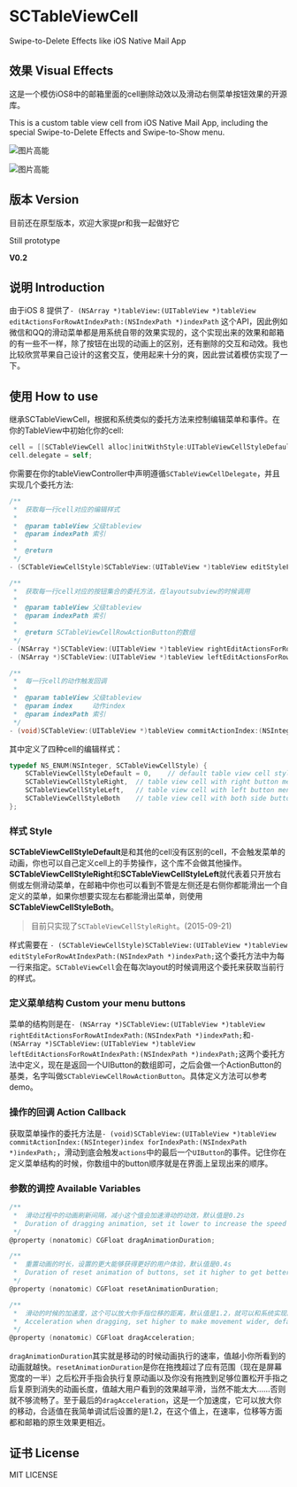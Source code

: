 # SCTableViewCell
Swipe-to-Delete Effects like iOS Native Mail App

## 效果 Visual Effects

这是一个模仿iOS8中的邮箱里面的cell删除动效以及滑动右侧菜单按钮效果的开源库。

This is a custom table view cell from iOS Native Mail App, including the special Swipe-to-Delete Effects and Swipe-to-Show menu.

![图片高能](https://raw.githubusercontent.com/SergioChan/SCTableViewCell/master/intro1.gif)

![图片高能](https://raw.githubusercontent.com/SergioChan/SCTableViewCell/master/introv0.2.gif)

## 版本 Version

目前还在原型版本，欢迎大家提pr和我一起做好它

Still prototype

**V0.2**

## 说明 Introduction
由于iOS 8 提供了`- (NSArray *)tableView:(UITableView *)tableView editActionsForRowAtIndexPath:(NSIndexPath *)indexPath` 这个API，因此例如微信和QQ的滑动菜单都是用系统自带的效果实现的，这个实现出来的效果和邮箱的有一些不一样，除了按钮在出现的动画上的区别，还有删除的交互和动效。我也比较欣赏苹果自己设计的这套交互，使用起来十分的爽，因此尝试着模仿实现了一下。

## 使用 How to use

继承SCTableViewCell，根据和系统类似的委托方法来控制编辑菜单和事件。在你的TableView中初始化你的cell:

```Objective-C
cell = [[SCTableViewCell alloc]initWithStyle:UITableViewCellStyleDefault reuseIdentifier:@"reuseIdentifier" inTableView:self.tableView withSCStyle:SCTableViewCellStyleRight];
cell.delegate = self;
```

你需要在你的tableViewController中声明遵循`SCTableViewCellDelegate`，并且实现几个委托方法:

```Objective-C
/**
 *  获取每一行cell对应的编辑样式
 *
 *  @param tableView 父级tableview
 *  @param indexPath 索引
 *
 *  @return
 */
- (SCTableViewCellStyle)SCTableView:(UITableView *)tableView editStyleForRowAtIndexPath:(NSIndexPath *)indexPath;

/**
 *  获取每一行cell对应的按钮集合的委托方法，在layoutsubview的时候调用
 *
 *  @param tableView 父级tableview
 *  @param indexPath 索引
 *
 *  @return SCTableViewCellRowActionButton的数组
 */
- (NSArray *)SCTableView:(UITableView *)tableView rightEditActionsForRowAtIndexPath:(NSIndexPath *)indexPath;
- (NSArray *)SCTableView:(UITableView *)tableView leftEditActionsForRowAtIndexPath:(NSIndexPath *)indexPath;

/**
 *  每一行cell的动作触发回调
 *
 *  @param tableView 父级tableview
 *  @param index     动作index
 *  @param indexPath 索引
 */
- (void)SCTableView:(UITableView *)tableView commitActionIndex:(NSInteger)index forIndexPath:(NSIndexPath *)indexPath;
```

其中定义了四种cell的编辑样式：

```Objective-C
typedef NS_ENUM(NSInteger, SCTableViewCellStyle) {
    SCTableViewCellStyleDefault = 0,    // default table view cell style, just like UITableViewCell
    SCTableViewCellStyleRight,  // table view cell with right button menu
    SCTableViewCellStyleLeft,   // table view cell with left button menu
    SCTableViewCellStyleBoth    // table view cell with both side button menu
};
```
### 样式 Style
**SCTableViewCellStyleDefault**是和其他的cell没有区别的cell，不会触发菜单的动画，你也可以自己定义cell上的手势操作，这个库不会做其他操作。**SCTableViewCellStyleRight**和**SCTableViewCellStyleLeft**就代表着只开放右侧或左侧滑动菜单，在邮箱中你也可以看到不管是左侧还是右侧你都能滑出一个自定义的菜单，如果你想要实现左右都能滑出菜单，则使用**SCTableViewCellStyleBoth**。

> 目前只实现了`SCTableViewCellStyleRight`。(2015-09-21)

样式需要在
`- (SCTableViewCellStyle)SCTableView:(UITableView *)tableView editStyleForRowAtIndexPath:(NSIndexPath *)indexPath;`这个委托方法中为每一行来指定。`SCTableViewCell`会在每次layout的时候调用这个委托来获取当前行的样式。

### 定义菜单结构 Custom your menu buttons
菜单的结构则是在`- (NSArray *)SCTableView:(UITableView *)tableView rightEditActionsForRowAtIndexPath:(NSIndexPath *)indexPath;`和`- (NSArray *)SCTableView:(UITableView *)tableView leftEditActionsForRowAtIndexPath:(NSIndexPath *)indexPath;`这两个委托方法中定义，现在是返回一个UIButton的数组即可，之后会做一个ActionButton的基类，名字叫做`SCTableViewCellRowActionButton`。具体定义方法可以参考demo。

### 操作的回调 Action Callback
获取菜单操作的委托方法是`- (void)SCTableView:(UITableView *)tableView commitActionIndex:(NSInteger)index forIndexPath:(NSIndexPath *)indexPath;`，滑动到底会触发`actions`中的最后一个`UIButton`的事件。记住你在定义菜单结构的时候，你数组中的button顺序就是在界面上呈现出来的顺序。

### 参数的调控 Available Variables

```Objective-C
/**
 *  滑动过程中的动画刷新间隔，减小这个值会加速滑动的动效，默认值是0.2s
 *  Duration of dragging animation, set it lower to increase the speed of dragging, default is 0.2s
 */
@property (nonatomic) CGFloat dragAnimationDuration;

/**
 *  重置动画的时长，设置的更大能够获得更好的用户体验，默认值是0.4s
 *  Duration of reset animation of buttons, set it higher to get better user experience, default is 0.4s
 */
@property (nonatomic) CGFloat resetAnimationDuration;

/**
 *  滑动的时候的加速度，这个可以放大你手指位移的距离，默认值是1.2，就可以和系统实现的效果差不多了
 *  Acceleration when dragging, set higher to make movement wider, default is 1.2, which is similar to the effect of system implementation
 */
@property (nonatomic) CGFloat dragAcceleration;
```

`dragAnimationDuration`其实就是移动的时候动画执行的速率，值越小你所看到的动画就越快。`resetAnimationDuration`是你在拖拽超过了应有范围（现在是屏幕宽度的一半）之后松开手指会执行复原动画以及你没有拖拽到足够位置松开手指之后复原到消失的动画长度，值越大用户看到的效果越平滑，当然不能太大……否则就不够流畅了。至于最后的`dragAcceleration`，这是一个加速度，它可以放大你的移动，合适值在我简单调试后设置的是1.2，在这个值上，在速率，位移等方面都和邮箱的原生效果更相近。

## 证书 License
MIT LICENSE